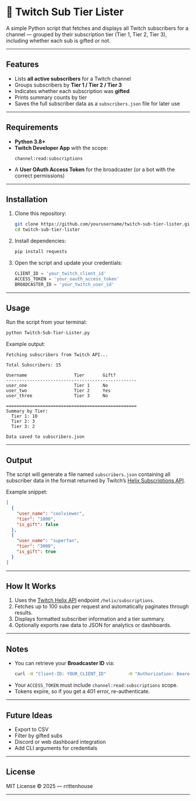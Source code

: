 # 🎯 Twitch Sub Tier Lister

A simple Python script that fetches and displays all Twitch subscribers for a channel — grouped by their subscription tier (Tier 1, Tier 2, Tier 3), including whether each sub is gifted or not.

---

## Features
- Lists **all active subscribers** for a Twitch channel  
- Groups subscribers by **Tier 1 / Tier 2 / Tier 3**  
- Indicates whether each subscription was **gifted**  
- Prints summary counts by tier  
- Saves the full subscriber data as a `subscribers.json` file for later use  

---

## Requirements
- **Python 3.8+**  
- **Twitch Developer App** with the scope:
  ```
  channel:read:subscriptions
  ```
- A **User OAuth Access Token** for the broadcaster (or a bot with the correct permissions)

---

## Installation
1. Clone this repository:
   ```bash
   git clone https://github.com/yourusername/twitch-sub-tier-lister.git
   cd twitch-sub-tier-lister
   ```

2. Install dependencies:
   ```bash
   pip install requests
   ```

3. Open the script and update your credentials:
   ```python
   CLIENT_ID = 'your_twitch_client_id'
   ACCESS_TOKEN = 'your_oauth_access_token'
   BROADCASTER_ID = 'your_twitch_user_id'
   ```

---

## Usage
Run the script from your terminal:

```bash
python Twitch-Sub-Tier-Lister.py
```

Example output:
```
Fetching subscribers from Twitch API...

Total Subscribers: 15

Username                  Tier       Gift?
--------------------------------------------------
user_one                  Tier 1     No
user_two                  Tier 2     Yes
user_three                Tier 3     No

==================================================
Summary by Tier:
  Tier 1: 10
  Tier 2: 3
  Tier 3: 2

Data saved to subscribers.json
```

---

## Output
The script will generate a file named `subscribers.json` containing all subscriber data in the format returned by Twitch’s [Helix Subscriptions API](https://dev.twitch.tv/docs/api/reference#get-broadcaster-subscriptions).

Example snippet:
```json
[
  {
    "user_name": "coolviewer",
    "tier": "1000",
    "is_gift": false
  },
  {
    "user_name": "superfan",
    "tier": "3000",
    "is_gift": true
  }
]
```

---

## How It Works
1. Uses the [Twitch Helix API](https://dev.twitch.tv/docs/api) endpoint `/helix/subscriptions`.  
2. Fetches up to 100 subs per request and automatically paginates through results.  
3. Displays formatted subscriber information and a tier summary.  
4. Optionally exports raw data to JSON for analytics or dashboards.  

---

## Notes
- You can retrieve your **Broadcaster ID** via:
  ```bash
  curl -H "Client-ID: YOUR_CLIENT_ID"        -H "Authorization: Bearer YOUR_ACCESS_TOKEN"        https://api.twitch.tv/helix/users
  ```
- Your `ACCESS_TOKEN` must include `channel:read:subscriptions` scope.  
- Tokens expire, so if you get a 401 error, re-authenticate.  

---

## Future Ideas
- Export to CSV  
- Filter by gifted subs  
- Discord or web dashboard integration  
- Add CLI arguments for credentials  

---

## License
MIT License © 2025 — rrittenhouse

---

